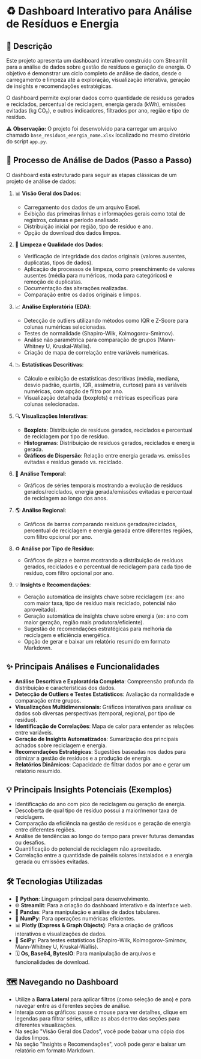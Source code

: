 # ♻️ Dashboard Interativo para Análise de Resíduos e Energia

## 📝 Descrição

Este projeto apresenta um dashboard interativo construído com Streamlit para a análise de dados sobre gestão de resíduos e geração de energia. O objetivo é demonstrar um ciclo completo de análise de dados, desde o carregamento e limpeza até a exploração, visualização interativa, geração de insights e recomendações estratégicas.

O dashboard permite explorar dados como quantidade de resíduos gerados e reciclados, percentual de reciclagem, energia gerada (kWh), emissões evitadas (kg CO₂), e outros indicadores, filtrados por ano, região e tipo de resíduo.

⚠️ **Observação:** O projeto foi desenvolvido para carregar um arquivo chamado `base_residuos_energia_nome.xlsx` localizado no mesmo diretório do script `app.py`.

## 🚀 Processo de Análise de Dados (Passo a Passo)

O dashboard está estruturado para seguir as etapas clássicas de um projeto de análise de dados:

1.  📊 **Visão Geral dos Dados**:
    * Carregamento dos dados de um arquivo Excel.
    * Exibição das primeiras linhas e informações gerais como total de registros, colunas e período analisado.
    * Distribuição inicial por região, tipo de resíduo e ano.
    * Opção de download dos dados limpos.

2.  🧹 **Limpeza e Qualidade dos Dados**:
    * Verificação de integridade dos dados originais (valores ausentes, duplicatas, tipos de dados).
    * Aplicação de processos de limpeza, como preenchimento de valores ausentes (média para numéricos, moda para categóricos) e remoção de duplicatas.
    * Documentação das alterações realizadas.
    * Comparação entre os dados originais e limpos.

3.  📈 **Análise Exploratória (EDA)**:
    * Detecção de outliers utilizando métodos como IQR e Z-Score para colunas numéricas selecionadas.
    * Testes de normalidade (Shapiro-Wilk, Kolmogorov-Smirnov).
    * Análise não paramétrica para comparação de grupos (Mann-Whitney U, Kruskal-Wallis).
    * Criação de mapa de correlação entre variáveis numéricas.

4.  📉 **Estatísticas Descritivas**:
    * Cálculo e exibição de estatísticas descritivas (média, mediana, desvio padrão, quartis, IQR, assimetria, curtose) para as variáveis numéricas, com opção de filtro por ano.
    * Visualização detalhada (boxplots) e métricas específicas para colunas selecionadas.

5.  🔍 **Visualizações Interativas**:
    * **Boxplots**: Distribuição de resíduos gerados, reciclados e percentual de reciclagem por tipo de resíduo.
    * **Histogramas**: Distribuição de resíduos gerados, reciclados e energia gerada.
    * **Gráficos de Dispersão**: Relação entre energia gerada vs. emissões evitadas e resíduo gerado vs. reciclado.

6.  📆 **Análise Temporal**:
    * Gráficos de séries temporais mostrando a evolução de resíduos gerados/reciclados, energia gerada/emissões evitadas e percentual de reciclagem ao longo dos anos.

7.  🌎 **Análise Regional**:
    * Gráficos de barras comparando resíduos gerados/reciclados, percentual de reciclagem e energia gerada entre diferentes regiões, com filtro opcional por ano.

8.  ♻️ **Análise por Tipo de Resíduo**:
    * Gráficos de pizza e barras mostrando a distribuição de resíduos gerados, reciclados e o percentual de reciclagem para cada tipo de resíduo, com filtro opcional por ano.

9.  💡 **Insights e Recomendações**:
    * Geração automática de insights chave sobre reciclagem (ex: ano com maior taxa, tipo de resíduo mais reciclado, potencial não aproveitado).
    * Geração automática de insights chave sobre energia (ex: ano com maior geração, região mais produtora/eficiente).
    * Sugestão de recomendações estratégicas para melhoria da reciclagem e eficiência energética.
    * Opção de gerar e baixar um relatório resumido em formato Markdown.

## ✨ Principais Análises e Funcionalidades

* **Análise Descritiva e Exploratória Completa**: Compreensão profunda da distribuição e características dos dados.
* **Detecção de Outliers e Testes Estatísticos**: Avaliação da normalidade e comparação entre grupos.
* **Visualizações Multidimensionais**: Gráficos interativos para analisar os dados sob diversas perspectivas (temporal, regional, por tipo de resíduo).
* **Identificação de Correlações**: Mapa de calor para entender as relações entre variáveis.
* **Geração de Insights Automatizados**: Sumarização dos principais achados sobre reciclagem e energia.
* **Recomendações Estratégicas**: Sugestões baseadas nos dados para otimizar a gestão de resíduos e a produção de energia.
* **Relatórios Dinâmicos**: Capacidade de filtrar dados por ano e gerar um relatório resumido.

## 💡 Principais Insights Potenciais (Exemplos)

* Identificação do ano com pico de reciclagem ou geração de energia.
* Descoberta de qual tipo de resíduo possui a maior/menor taxa de reciclagem.
* Comparação da eficiência na gestão de resíduos e geração de energia entre diferentes regiões.
* Análise de tendências ao longo do tempo para prever futuras demandas ou desafios.
* Quantificação do potencial de reciclagem não aproveitado.
* Correlação entre a quantidade de painéis solares instalados e a energia gerada ou emissões evitadas.

## 🛠️ Tecnologias Utilizadas

* 🐍 **Python**: Linguagem principal para desenvolvimento.
* 🌐 **Streamlit**: Para a criação do dashboard interativo e da interface web.
* 🐼 **Pandas**: Para manipulação e análise de dados tabulares.
* 🔢 **NumPy**: Para operações numéricas eficientes.
* 📊 **Plotly (Express & Graph Objects)**: Para a criação de gráficos interativos e visualizações de dados.
* 🔬 **SciPy**: Para testes estatísticos (Shapiro-Wilk, Kolmogorov-Smirnov, Mann-Whitney U, Kruskal-Wallis).
* 🗓️ **Os, Base64, BytesIO**: Para manipulação de arquivos e funcionalidades de download.


## 🗺️ Navegando no Dashboard

* Utilize a **Barra Lateral** para aplicar filtros (como seleção de ano) e para navegar entre as diferentes seções de análise.
* Interaja com os gráficos: passe o mouse para ver detalhes, clique em legendas para filtrar séries, utilize as abas dentro das seções para diferentes visualizações.
* Na seção "Visão Geral dos Dados", você pode baixar uma cópia dos dados limpos.
* Na seção "Insights e Recomendações", você pode gerar e baixar um relatório em formato Markdown.

